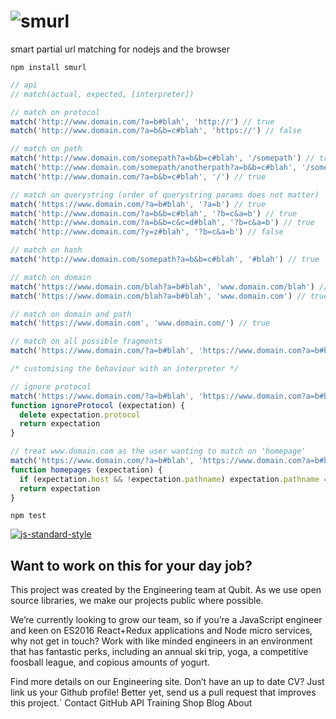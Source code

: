 # ![smurl](https://cloud.githubusercontent.com/assets/640611/11503072/7901f55c-9836-11e5-9e5f-d3fdcd690b1d.png)

smart partial url matching for nodejs and the browser
```
npm install smurl
```
```javascript
// api
// match(actual, expected, [interpreter])

// match on protocol
match('http://www.domain.com/?a=b#blah', 'http://') // true
match('http://www.domain.com/?a=b&b=c#blah', 'https://') // false

// match on path
match('http://www.domain.com/somepath?a=b&b=c#blah', '/somepath') // true
match('http://www.domain.com/somepath/anotherpath?a=b&b=c#blah', '/somepath') // false
match('http://www.domain.com/?a=b&b=c#blah', '/') // true

// match on querystring (order of querystring params does not matter)
match('https://www.domain.com/?a=b#blah', '?a=b') // true
match('http://www.domain.com/?a=b&b=c#blah', '?b=c&a=b') // true
match('http://www.domain.com/?a=b&b=c&c=d#blah', '?b=c&a=b') // true
match('http://www.domain.com/?y=z#blah', '?b=c&a=b') // false

// match on hash
match('http://www.domain.com/somepath?a=b&b=c#blah', '#blah') // true

// match on domain
match('https://www.domain.com/blah?a=b#blah', 'www.domain.com/blah') // true
match('https://www.domain.com/blah?a=b#blah', 'www.domain.com') // true

// match on domain and path
match('https://www.domain.com', 'www.domain.com/') // true

// match on all possible fragments
match('https://www.domain.com/?a=b#blah', 'https://www.domain.com?a=b#blah') // true

/* customising the behaviour with an interpreter */

// ignore protocol
match('https://www.domain.com/?a=b#blah', 'https://www.domain.com?a=b#blah', ignoreProtocol) // true
function ignoreProtocol (expectation) {
  delete expectation.protocol
  return expectation
}

// treat www.domain.com as the user wanting to match on 'homepage'
match('https://www.domain.com/?a=b#blah', 'https://www.domain.com?a=b#blah', homepages) // true
function homepages (expectation) {
  if (expectation.host && !expectation.pathname) expectation.pathname = '/'
  return expectation
}
```

```
npm test
```

[![js-standard-style](https://cdn.rawgit.com/feross/standard/master/badge.svg)](https://github.com/feross/standard)



## Want to work on this for your day job?

This project was created by the Engineering team at Qubit. As we use open source libraries, we make our projects public where possible.

We’re currently looking to grow our team, so if you’re a JavaScript engineer and keen on ES2016 React+Redux applications and Node micro services, why not get in touch? Work with like minded engineers in an environment that has fantastic perks, including an annual ski trip, yoga, a competitive foosball league, and copious amounts of yogurt.

Find more details on our Engineering site. Don’t have an up to date CV? Just link us your Github profile! Better yet, send us a pull request that improves this project.`
Contact GitHub API Training Shop Blog About
